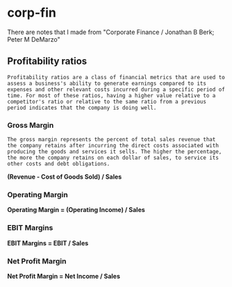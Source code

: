 # corp-fin
There are notes that I made from "Corporate Finance / Jonathan B Berk; Peter M DeMarzo"

## Profitability ratios

`Profitability ratios are a class of financial metrics that are used to assess a business's ability to generate earnings compared to its expenses and other relevant costs incurred during a specific period of time. For most of these ratios, having a higher value relative to a competitor's ratio or relative to the same ratio from a previous period indicates that the company is doing well.`

### Gross Margin
`The gross margin represents the percent of total sales revenue that the company retains after incurring the direct costs associated with producing the goods and services it sells. The higher the percentage, the more the company retains on each dollar of sales, to service its other costs and debt obligations.`

**(Revenue - Cost of Goods Sold) / Sales**


### Operating Margin

**Operating Margin = (Operating Income) / Sales**


### EBIT Margins

**EBIT Margins = EBIT / Sales**


### Net Profit Margin

**Net Profit Margin = Net Income / Sales**
